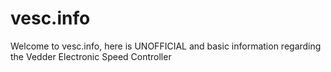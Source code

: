 # vesc.info

 Welcome to vesc.info, here is UNOFFICIAL and basic information regarding the Vedder Electronic Speed Controller 
